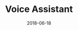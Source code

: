 ---
customer: ""
title: "Voice Assistant"
cover: "./voice_assistant.jpg"
date: "2018-06-18"
task: "XXXX"
time: "XXXX"
---